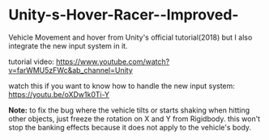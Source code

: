 # Unity-s-Hover-Racer--Improved-
 Vehicle Movement and hover from Unity's official tutorial(2018) but I also integrate the new input system in it.
 
tutorial video: https://www.youtube.com/watch?v=farWMU5zFWc&ab_channel=Unity

watch this if you want to know how to handle the new input system: https://youtu.be/oXDw1k0Ti-Y


**Note:** to fix the bug where the vehicle tilts or starts shaking when hitting other objects, just freeze the rotation on X and Y from Rigidbody. this won't stop the banking effects because it does not apply to the vehicle's body.

